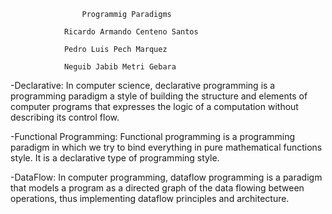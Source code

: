 					Programmig Paradigms
				
				Ricardo Armando Centeno Santos
				
				Pedro Luis Pech Marquez

				Neguib Jabib Metri Gebara 

-Declarative: In computer science, declarative programming is a
 programming paradigm a style of building the structure and elements of computer
 programs that expresses the logic of a computation without describing its control
 flow. 

-Functional Programming: Functional programming is a programming paradigm in which we 
 try to bind everything in pure mathematical functions style.
 It is a declarative type of programming style.

-DataFlow: In computer programming, dataflow programming is a paradigm that models a 
 program as a directed graph of the data flowing between operations, thus implementing 
 dataflow principles and architecture.
 
 

